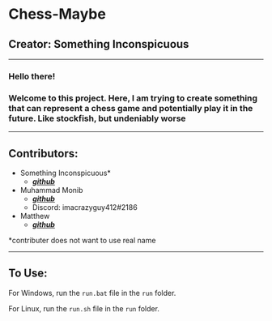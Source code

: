 # Chess-Maybe

## Creator: Something Inconspicuous

---

### Hello there!
### Welcome to this project. Here, I am trying to create something that can represent a chess game and potentially play it in the future. Like stockfish, but undeniably worse

---

## Contributors:

- Something Inconspicuous\*
    - ***[github](https://github.com/Something-Inconspicuous)***
- Muhammad Monib
    - ***[github](https://github.com/imacrazyguy412)***
    - Discord: imacrazyguy412\#2186
- Matthew
    - ***[github](https://github.com/mteam88)***

\*contributer does not want to use real name

---
## To Use:

For Windows, run the `run.bat` file in the `run` folder.

For Linux, run the `run.sh` file in the `run` folder.

